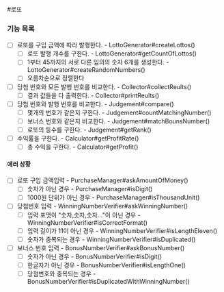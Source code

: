 #로또

### 기능 목록

- [ ] 로또를 구입 금액에 따라 발행한다. - LottoGenerator#createLottos()
  - [ ] 로또 발행 개수를 구한다. - LottoGenerator#getCountOfLottos()
  - [ ] 1부터 45까지의 서로 다른 임의의 숫자 6개를 생성한다. - LottoGenerator#createRandomNumbers()
  - [ ] 오름차순으로 정렬한다
- [ ] 당첨 번호와 모든 발행 번호를 비교한다. - Collector#collectReults()
  - [ ] 결과 값들을 다 출력한다. - Collector#printReults()
- [ ] 당첨 번호와 발행 번호를 비교한다. - Judgement#compare()
  - [ ] 몇개의 번호가 같은지 구한다. - Judgement#countMatchingNumber()
  - [ ] 보너스 번호와 같은지 비교한다. - Judgement#matchBounsNumber()
  - [ ] 로또의 등수를 구한다. - Judgement#getRank()
- [ ] 수익률을 구한다. - Calculator#getProfitRate()
  - [ ] 총 수익을 구한다. - Calculator#getProfit()

#### 에러 상황
- [ ] 로또 구입 금액입력 - PurchaseManager#askAmountOfMoney()
  - [ ] 숫자가 아닌 경우 - PurchaseManager#isDigit()
  - [ ] 1000원 단위가 아닌 경우 - PurchaseManager#isThousandUnit()
- [ ] 당첨번호 입력 - WinningNumberVerifier#askWinningNumber()
  - [ ] 입력 포맷이 "숫자,숫자,숫자..."이 아닌 경우 - WinningNumberVerifier#isCorrectFormat()
  - [ ] 입력 길이가 11이 아닌 경우 - WinningNumberVerifier#isLengthEleven()
  - [ ] 숫자가 중복되는 경우 - WinningNumberVerifier#isDuplicated()
- [ ] 보너스 번호 입력 - BonusNumberVerifier#askBonusNumber()
  - [ ] 숫자가 아닌 경우 - BonusNumberVerifier#isDigit()
  - [ ] 한글자가 아닌 경우 - BonusNumberVerifier#isLengthOne()
  - [ ] 당첨번호와 중복되는 경우 - BonusNumberVerifier#isDuplicatedWithWinningNumber()
